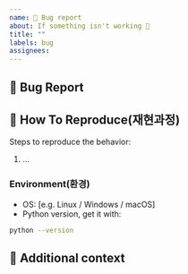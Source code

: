 ```yaml
---
name: 🐛 Bug report
about: If something isn't working 🔧
title: ""
labels: bug
assignees:
---
```


## 🐛 Bug Report

<!-- A clear and concise description of what the bug is. -->

## 🔬 How To Reproduce(재현과정)

Steps to reproduce the behavior:

1. ...

### Environment(환경)

- OS: [e.g. Linux / Windows / macOS]
- Python version, get it with:

```bash
python --version
```

## 📎 Additional context

<!-- Add any other context about the problem here. -->